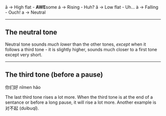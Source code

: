 ā -> High flat - **AWE**some
á -> Rising - Huh?
ǎ -> Low flat - Uh...
à -> Falling - Ouch!
a -> Neutral

--- 

## The neutral tone
Neutral tone sounds *much lower* than the other tones, *except* when it follows a third tone - it is slightly higher, sounds much closer to a first tone except very short.

--- 

## The third tone (before a pause)
你们好
nǐmen hǎo 

The last third tone rises a lot more. When the third tone is at the end of a sentance or before a long pause, it will rise a lot more. Another example is 对不起 (duìbuqǐ).